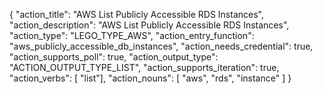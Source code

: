 {
"action_title": "AWS List Publicly Accessible RDS Instances",
"action_description": "AWS List Publicly Accessible RDS Instances",
"action_type": "LEGO_TYPE_AWS",
"action_entry_function": "aws_publicly_accessible_db_instances",
"action_needs_credential": true,
"action_supports_poll": true,
"action_output_type": "ACTION_OUTPUT_TYPE_LIST",
"action_supports_iteration": true,
"action_verbs": [ "list"],
"action_nouns": [
"aws",
"rds",
"instance"
]
}
